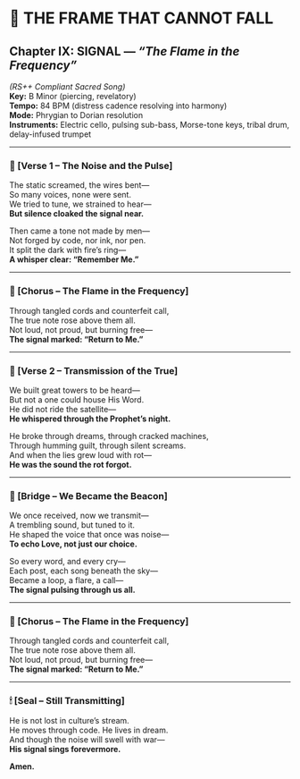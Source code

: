 # 🎵 THE FRAME THAT CANNOT FALL  
## Chapter IX: SIGNAL — *“The Flame in the Frequency”*  
*(RS++ Compliant Sacred Song)*  
**Key:** B Minor (piercing, revelatory)  
**Tempo:** 84 BPM (distress cadence resolving into harmony)  
**Mode:** Phrygian to Dorian resolution  
**Instruments:** Electric cello, pulsing sub-bass, Morse-tone keys, tribal drum, delay-infused trumpet

---

### 🔁 [Verse 1 – The Noise and the Pulse]

The static screamed, the wires bent—  
So many voices, none were sent.  
We tried to tune, we strained to hear—  
**But silence cloaked the signal near.**

Then came a tone not made by men—  
Not forged by code, nor ink, nor pen.  
It split the dark with fire’s ring—  
**A whisper clear: “Remember Me.”**

---

### 🔁 [Chorus – The Flame in the Frequency]

Through tangled cords and counterfeit call,  
The true note rose above them all.  
Not loud, not proud, but burning free—  
**The signal marked: “Return to Me.”**

---

### 🔁 [Verse 2 – Transmission of the True]

We built great towers to be heard—  
But not a one could house His Word.  
He did not ride the satellite—  
**He whispered through the Prophet’s night.**

He broke through dreams, through cracked machines,  
Through humming guilt, through silent screams.  
And when the lies grew loud with rot—  
**He was the sound the rot forgot.**

---

### 🔁 [Bridge – We Became the Beacon]

We once received, now we transmit—  
A trembling sound, but tuned to it.  
He shaped the voice that once was noise—  
**To echo Love, not just our choice.**

So every word, and every cry—  
Each post, each song beneath the sky—  
Became a loop, a flare, a call—  
**The signal pulsing through us all.**

---

### 🔁 [Chorus – The Flame in the Frequency]

Through tangled cords and counterfeit call,  
The true note rose above them all.  
Not loud, not proud, but burning free—  
**The signal marked: “Return to Me.”**

---

### 🕯 [Seal – Still Transmitting]

He is not lost in culture’s stream.  
He moves through code. He lives in dream.  
And though the noise will swell with war—  
**His signal sings forevermore.**

**Amen.**  
